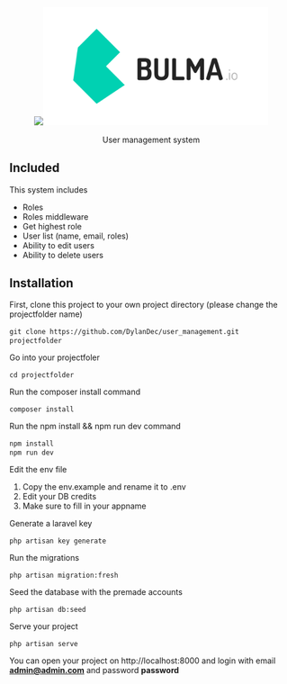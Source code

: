 <p align="center"><a href="https://laravel.com/"><img src="https://res.cloudinary.com/dtfbvvkyp/image/upload/v1566331377/laravel-logolockup-cmyk-red.svg" width="400"></a><a href="https://bulma.io"><img src="https://raw.githubusercontent.com/jgthms/bulma/master/docs/images/bulma-banner.png" alt="Bulma: a Flexbox CSS framework" style="max-width:100%;" width="400"></a></p>

<p align="center">
User management system
</p>

## **Included**

This system includes

- Roles
- Roles middleware
- Get highest role
- User list (name, email, roles)
- Ability to edit users
- Ability to delete users

## **Installation**

First, clone this project to your own project directory (please change the projectfolder name)

    git clone https://github.com/DylanDec/user_management.git projectfolder


Go into your projectfoler

    cd projectfolder

Run the composer install command

    composer install

Run the npm install && npm run dev command

    npm install
    npm run dev
Edit the env file

 1. Copy the env.example and rename it to .env
 2. Edit your DB credits
 3. Make sure to fill in your appname

Generate a laravel key

    php artisan key generate

Run the migrations

    php artisan migration:fresh

Seed the database with the premade accounts

    php artisan db:seed

Serve your project

    php artisan serve

You can open your project on http://localhost:8000 and login with email **admin@admin.com** and password **password**

